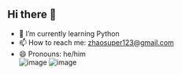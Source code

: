 ## Hi there 👋
- 🌱 I’m currently learning Python
- 📫 How to reach me: zhaosuper123@gmail.com
- 😄 Pronouns: he/him
  <br>
![image](https://github.com/user-attachments/assets/495050bd-3456-48c4-91ab-4a082fb6a17d)
![image](https://github.com/user-attachments/assets/ef6601db-5872-48b4-aa29-53abb98058fd)
